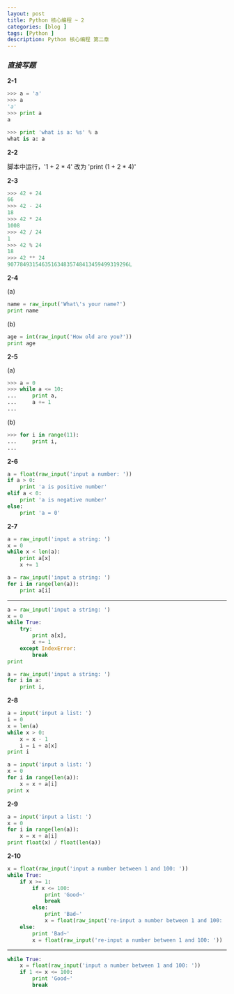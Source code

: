 ```yaml
---
layout: post
title: Python 核心编程 ~ 2
categories: [blog ]
tags: [Python ]
description: Python 核心编程 第二章
---
```


### *直接写题*  

**2-1**

```python
>>> a = 'a'
>>> a
'a'
>>> print a
a

>>> print 'what is a: %s' % a
what is a: a
```

**2-2**

脚本中运行，'1 + 2 * 4' 改为 'print (1 + 2 * 4)'  

**2-3**

```python
>>> 42 + 24
66
>>> 42 - 24
18
>>> 42 * 24
1008
>>> 42 / 24
1
>>> 42 % 24
18
>>> 42 ** 24
907784931546351634835748413459499319296L
```

**2-4**

(a) 
 
```python
name = raw_input('What\'s your name?')
print name
```
(b)
  
```python
age = int(raw_input('How old are you?'))
print age
```

**2-5**

(a)

```python
>>> a = 0
>>> while a <= 10:
...     print a,
...     a += 1
... 
```
(b)  

```python
>>> for i in range(11):
...     print i,
... 
```

**2-6**

```python
a = float(raw_input('input a number: '))
if a > 0:
    print 'a is positive number'
elif a < 0:
    print 'a is negative number'
else:
    print 'a = 0'
```

**2-7**

```python
a = raw_input('input a string: ')
x = 0
while x < len(a):
    print a[x]
    x += 1
```

```python
a = raw_input('input a string: ')
for i in range(len(a)):
    print a[i]
```
---
```python
a = raw_input('input a string: ')
x = 0
while True:
    try:
        print a[x],
        x += 1
    except IndexError:
        break
print
```

```python
a = raw_input('input a string: ')
for i in a:
    print i,
```


**2-8**

```python
a = input('input a list: ')
i = 0
x = len(a)
while x > 0:
    x = x - 1  
    i = i + a[x]
print i
```

```python
a = input('input a list: ')
x = 0
for i in range(len(a)):
    x = x + a[i]
print x
```

**2-9**

```python
a = input('input a list: ')
x = 0
for i in range(len(a)):
    x = x + a[i]
print float(x) / float(len(a))
```

**2-10**

```python
x = float(raw_input('input a number between 1 and 100: '))
while True:
    if x >= 1:
        if x <= 100:
            print 'Good~'
            break
        else:
            print 'Bad~'
            x = float(raw_input('re-input a number between 1 and 100: '))
    else:
        print 'Bad~'
        x = float(raw_input('re-input a number between 1 and 100: '))
```
---
```python
while True:
    x = float(raw_input('input a number between 1 and 100: '))
    if 1 <= x <= 100:
        print 'Good~'
        break
```